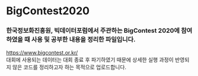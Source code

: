 # BigContest2020

### 한국정보화진흥원, 빅데이터포럼에서 주관하는 BigContest 2020에 참여하였을 때 사용 및 공부한 내용을 정리한 파일입니다.

https://www.bigcontest.or.kr/  
대회에 사용되는 데이터는 대회 종료 후 파기하였기 때문에 상세한 실행 과정이 반영되지 않은 코드를 정리하고자 하는 목적으로 업로드합니다. 
